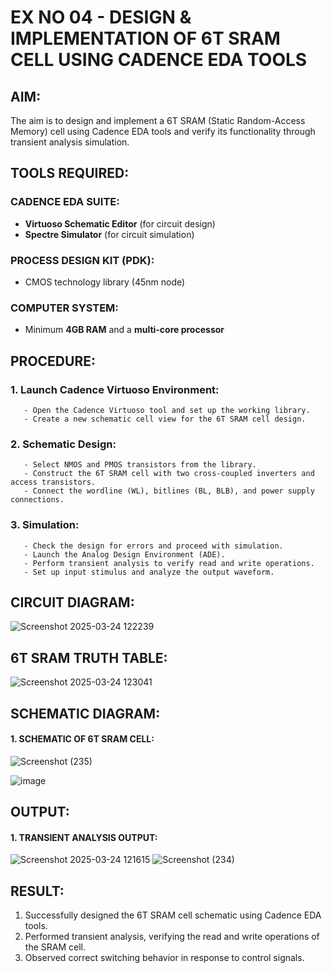 # EX NO 04 - DESIGN & IMPLEMENTATION OF 6T SRAM CELL USING CADENCE EDA TOOLS

## AIM:
The aim is to design and implement a 6T SRAM (Static Random-Access Memory) cell using Cadence EDA tools and verify its functionality through transient analysis simulation.

## TOOLS REQUIRED:
### CADENCE EDA SUITE:
- **Virtuoso Schematic Editor** (for circuit design)
- **Spectre Simulator** (for circuit simulation)

### PROCESS DESIGN KIT (PDK):
- CMOS technology library (45nm node)  

### COMPUTER SYSTEM:
- Minimum **4GB RAM** and a **multi-core processor**

## PROCEDURE:
### 1. Launch Cadence Virtuoso Environment:
~~~
   - Open the Cadence Virtuoso tool and set up the working library.
   - Create a new schematic cell view for the 6T SRAM cell design.
~~~
### 2. Schematic Design:
~~~
   - Select NMOS and PMOS transistors from the library.
   - Construct the 6T SRAM cell with two cross-coupled inverters and access transistors.
   - Connect the wordline (WL), bitlines (BL, BLB), and power supply connections.
~~~
### 3. Simulation:
~~~
   - Check the design for errors and proceed with simulation.
   - Launch the Analog Design Environment (ADE).
   - Perform transient analysis to verify read and write operations.
   - Set up input stimulus and analyze the output waveform.
~~~
## CIRCUIT DIAGRAM:

![Screenshot 2025-03-24 122239](https://github.com/user-attachments/assets/c22930fc-f396-4787-807d-51088ad7959e)


## 6T SRAM TRUTH TABLE:

![Screenshot 2025-03-24 123041](https://github.com/user-attachments/assets/29a8a036-d65d-4a25-ba18-3f1f0e358576)


## SCHEMATIC DIAGRAM:

#### 1. SCHEMATIC OF 6T SRAM CELL:

  ![Screenshot (235)](https://github.com/user-attachments/assets/b1895326-884f-40e7-b6f2-80da4609b0d1)

   ![image](https://github.com/user-attachments/assets/c28aea2b-9e73-48e6-abdb-11c430321b86)


## OUTPUT:
#### 1. TRANSIENT ANALYSIS OUTPUT:

   ![Screenshot 2025-03-24 121615](https://github.com/user-attachments/assets/2805525e-1f0d-4ef8-b131-79a3153b7127)
![Screenshot (234)](https://github.com/user-attachments/assets/a19f4604-ed4d-48e4-8e72-5ff560b86680)


## RESULT:
1. Successfully designed the 6T SRAM cell schematic using Cadence EDA tools.
2. Performed transient analysis, verifying the read and write operations of the SRAM cell.
3. Observed correct switching behavior in response to control signals.


